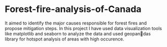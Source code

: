 # Forest-fire-analysis-of-Canada
It aimed to identify the major causes responsible for forest fires and
propose mitigation steps. In this project I have used data visualization
tools like matplotlib and seaborn to analyze the data and used geopandas library for hotspot analysis of areas with high occurence.
